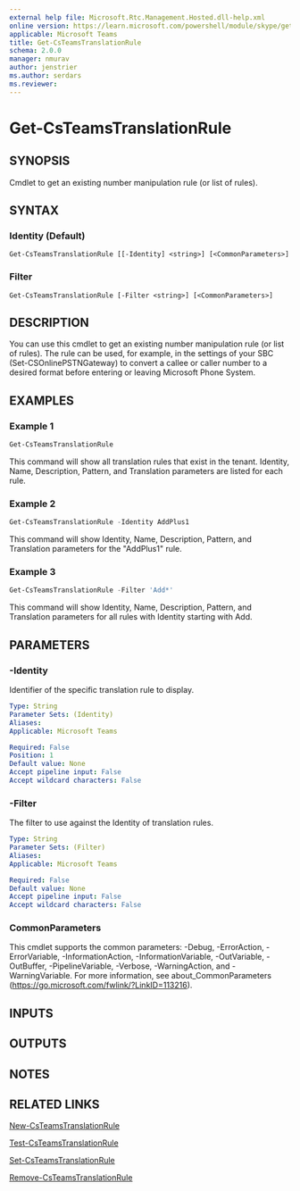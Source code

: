 ```yaml
---
external help file: Microsoft.Rtc.Management.Hosted.dll-help.xml
online version: https://learn.microsoft.com/powershell/module/skype/get-csteamstranslationrule
applicable: Microsoft Teams
title: Get-CsTeamsTranslationRule
schema: 2.0.0
manager: nmurav
author: jenstrier
ms.author: serdars
ms.reviewer:
---
```


# Get-CsTeamsTranslationRule

## SYNOPSIS
Cmdlet to get an existing number manipulation rule (or list of rules).

## SYNTAX

### Identity (Default)
```
Get-CsTeamsTranslationRule [[-Identity] <string>] [<CommonParameters>]
```

### Filter
```
Get-CsTeamsTranslationRule [-Filter <string>] [<CommonParameters>]
```

## DESCRIPTION
You can use this cmdlet to get an existing number manipulation rule (or list of rules). The rule can be used, for example, in the settings of your SBC (Set-CSOnlinePSTNGateway) to convert a callee or caller number to a desired format before entering or leaving Microsoft Phone System.

## EXAMPLES

### Example 1
```powershell
Get-CsTeamsTranslationRule
```

This command will show all translation rules that exist in the tenant. Identity, Name, Description, Pattern, and Translation parameters are listed for each rule.


### Example 2
```powershell
Get-CsTeamsTranslationRule -Identity AddPlus1
```

This command will show Identity, Name, Description, Pattern, and Translation parameters for the "AddPlus1" rule.


### Example 3
```powershell
Get-CsTeamsTranslationRule -Filter 'Add*'
```

This command will show Identity, Name, Description, Pattern, and Translation parameters for all rules with Identity starting with Add.


## PARAMETERS

### -Identity
Identifier of the specific translation rule to display.

```yaml
Type: String
Parameter Sets: (Identity)
Aliases:
Applicable: Microsoft Teams

Required: False
Position: 1
Default value: None
Accept pipeline input: False
Accept wildcard characters: False
```

### -Filter
The filter to use against the Identity of translation rules.

```yaml
Type: String
Parameter Sets: (Filter)
Aliases:
Applicable: Microsoft Teams

Required: False
Default value: None
Accept pipeline input: False
Accept wildcard characters: False
```

### CommonParameters
This cmdlet supports the common parameters: -Debug, -ErrorAction, -ErrorVariable, -InformationAction, -InformationVariable, -OutVariable, -OutBuffer, -PipelineVariable, -Verbose, -WarningAction, and -WarningVariable.
For more information, see about_CommonParameters (https://go.microsoft.com/fwlink/?LinkID=113216).

## INPUTS

## OUTPUTS

## NOTES

## RELATED LINKS
[New-CsTeamsTranslationRule](New-CsTeamsTranslationRule.md)

[Test-CsTeamsTranslationRule](Test-CsTeamsTranslationRule.md)

[Set-CsTeamsTranslationRule](Set-CsTeamsTranslationRule.md)

[Remove-CsTeamsTranslationRule](Remove-CsTeamsTranslationRule.md)
